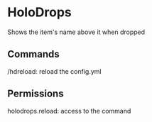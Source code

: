 # HoloDrops
Shows the item's name above it when dropped

## Commands
/hdreload: reload the config.yml

## Permissions
holodrops.reload: access to the command
